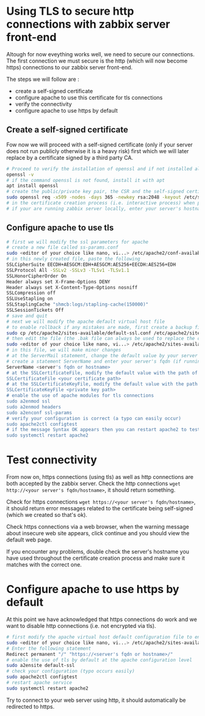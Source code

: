 # Using TLS to secure http connections with zabbix server front-end
Altough for now eveything works well, we need to secure our connections. 
The first connection we must secure is the http (which will now become https) connections to our zabbix server front-end.

The steps we will follow are :
- create a self-signed certificate
- configure apache to use this certificate for tls connections
- verify the connectivity
- configure apache to use https by default

## Create a self-signed certificate
Fow now we will proceed with a self-signed certificate (only if your server does not run publicly otherwise it is a heavy risk) first which we will later replace by a certificate signed by a third party CA.
```bash
# Proceed to verify the installation of openssl and if not installed already, install it
openssl -v
# if the command openssl is not found, install it with apt
apt install openssl
# create the public/private key pair, the CSR and the self-signed certificate
sudo openssl req -x509 -nodes -days 365 -newkey rsa:2048 -keyout /etc/ssl/private/apache-private-key.key -out /etc/ssl/certs/apache-self-signed-certificate.crt
# in the certificate creation process (i.e. interactive process) when prompted for a common name enter your zabbix server fqdn
# if your are running zabbix server locally, enter your server's hostname (you can use hostnamectl to find what your server's hostname is)
```
## Configure apache to use tls
```bash
# first we will modify the ssl parameters for apache
# create a new file called ss-params.conf
sudo <editor of your choice like nano, vi...> /etc/apache2/conf-available/ssl-params.conf
# in this newly created file, paste the following
SSLCipherSuite EECDH+AESGCM:EDH+AESGCM:AES256+EECDH:AES256+EDH
SSLProtocol All -SSLv2 -SSLv3 -TLSv1 -TLSv1.1
SSLHonorCipherOrder On
Header always set X-Frame-Options DENY
Header always set X-Content-Type-Options nosniff
SSLCompression off
SSLUseStapling on
SSLStaplingCache "shmcb:logs/stapling-cache(150000)"
SSLSessionTickets Off
# save and quit
# next we will modify the apache default virtual host file
# to enable rollback if any mistakes are made, first create a backup file for the default virtual host configuration
sudo cp /etc/apache2/sites-available/default-ssl.conf /etc/apache2/sites-available/default-ssl.conf.bak
# then edit the file (the .bak file can always be used to replace the configurations made if they do not work)
sudo <editor of your choice like nano, vi...> /etc/apache2/sites-available/default-ssl.conf
# in this file, we will make minor changes
# at the ServerMail statement, change the default value by your server mail (if you do not have one then skip)
# create a statement ServerName and enter your server's fqdn (if running locally enter your server's hostname)
ServerName <server's fqdn or hostname>
# at the SSLCertificateFile, modify the default value with the path of your self-signed certificate
SSLCertificateFile <your certificate path>
# at the SSLCertificateKeyFile, modify the default value with the path of your private key
SSLCertificateKeyFile <private key path>
# enable the use of apache modules for tls connections
sudo a2enmod ssl
sudo a2enmod headers
sudo a2enconf ssl-params
# verify your configuration is correct (a typo can easily occur)
sudo apache2ctl configtest
# if the message Syntax OK appears then you can restart apache2 to test connectivity
sudo systemctl restart apache2
```
# Test connectivity
From now on, https connections (using tls) as well as http connections are both accepted by the zabbix server.
Check the http connections ```wget http://<your server's fqdn/hostname>```, it should return something.

Check for https connections ```wget https://<your server's fqdn/hostname>```, it should return error messages related to the certificate being self-signed (which we created so that's ok).

Check https connections via a web browser, when the warning message about insecure web site appears, click continue and you should view the default web page.

If you encounter any problems, double check the server's hostname you have used throughout the certificate creation process and make sure it matches with the correct one.

# Configure apache to use https by default
At this point we have acknowledged that https connections do work and we want to disable http connections (i.e. not encrypted via tls).
```bash
# first modify the apache virtual host default configuration file to enable a permanent redirection to https connections
sudo <editor of your choice like nano, vi...> /etc/apache2/sites-available/000-default.conf
# Enter the following statement
Redirect permanent "/" "https://<server's fqdn or hostname>/"
# enable the use of tls by default at the apache configuration level
sudo a2ensite default-ssl
# check your configuration (typo occurs easily)
sudo apache2ctl configtest
# restart apache service
sudo systemctl restart apache2
```
Try to connect to your web server using http, it should automatically be redirected to https.
